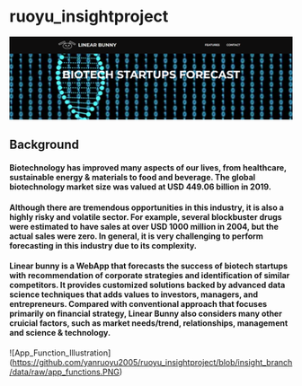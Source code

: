 # ruoyu_insightproject
![Linear Bunny Logo](https://github.com/yanruoyu2005/ruoyu_insightproject/blob/insight_branch/data/raw/webapp_pic1.PNG)

## Background
#### Biotechnology has improved many aspects of our lives, from healthcare, sustainable energy & materials to food and beverage. The global biotechnology market size was valued at USD 449.06 billion in 2019. 

#### Although there are tremendous opportunities in this industry, it is also a highly risky and volatile sector. For example, several blockbuster drugs were estimated to have sales at over USD 1000 million in 2004, but the actual sales were zero. In general, it is very challenging to perform forecasting in this industry due to its complexity.

#### Linear bunny is a WebApp that forecasts the success of biotech startups with recommendation of corporate strategies and identification of similar competitors. It provides customized solutions backed by advanced data science techniques that adds values to investors, managers, and entrepreneurs. Compared with conventional approach that focuses primarily on financial strategy, Linear Bunny also considers many other cruicial factors, such as market needs/trend, relationships, management and science & technology.

![App_Function_Illustration] (https://github.com/yanruoyu2005/ruoyu_insightproject/blob/insight_branch/data/raw/app_functions.PNG)
